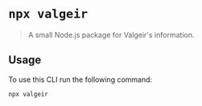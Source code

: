 # `npx valgeir`

> A small Node.js package for Valgeir's information.

## Usage

To use this CLI run the following command:

```sh
npx valgeir
```
